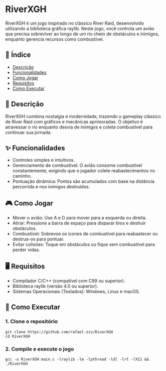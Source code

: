 # RiverXGH

RiverXGH é um jogo inspirado no clássico River Raid, desenvolvido utilizando a biblioteca gráfica raylib. Neste jogo, você controla um avião que precisa sobreviver ao longo de um rio cheio de obstáculos e inimigos, enquanto gerencia recursos como combustível.

## 📜 Índice
- [Descrição](#descricao)
- [Funcionalidades](#funcionalidades)
- [Como Jogar](#como-jogar)
- [Requisitos](#requisitos)
- [Como Executar](#como-executar)

## 🛶 Descrição
RiverXGH combina nostalgia e modernidade, trazendo o gameplay clássico de River Raid com gráficos e mecânicas aprimoradas. O objetivo é atravessar o rio enquanto desvia de inimigos e coleta combustível para continuar sua jornada.

## ✨ Funcionalidades
- Controles simples e intuitivos.
- Gerenciamento de combustível: O avião consome combustível constantemente, exigindo que o jogador colete reabastecimentos no caminho.
- Pontuação dinâmica: Pontos são acumulados com base na distância percorrida e nos inimigos destruídos.

## 🎮 Como Jogar
- Mover o avião: Use A e D para mover para a esquerda ou direita.
- Atirar: Pressione a barra de espaço para disparar tiros e destruir obstáculos.
- Combustível: Sobrevoe os ícones de combustível para reabastecer ou destrua-os para pontuar.
- Evitar colisões: Toque em obstáculos ou fique sem combustível para perder vidas.

## 🖥️ Requisitos
- Compilador C/C++ (compatível com C99 ou superior).
- Biblioteca raylib (versão 4.0 ou superior).
- Sistemas Operacionais (Testados): Windows, Linux e macOS.
    
## 🚀 Como Executar
### 1. Clone o repositório
  ```
  git clone https://github.com/rafael-zzz/RiverXGH
  cd RiverXGH
  ```
### 2. Compile e execute o jogo
  ```
  gcc -o RiverXGH main.c -lraylib -lm -lpthread -ldl -lrt -lX11 && ./RiverXGH
  ```
